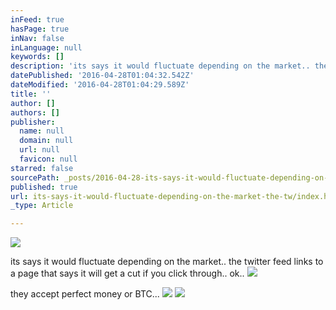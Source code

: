 ```yaml
---
inFeed: true
hasPage: true
inNav: false
inLanguage: null
keywords: []
description: 'its says it would fluctuate depending on the market.. the twitter feed links to a page that says it will get a cut if you click through.. ok.. '
datePublished: '2016-04-28T01:04:32.542Z'
dateModified: '2016-04-28T01:04:29.589Z'
title: ''
author: []
authors: []
publisher:
  name: null
  domain: null
  url: null
  favicon: null
starred: false
sourcePath: _posts/2016-04-28-its-says-it-would-fluctuate-depending-on-the-market-the-tw.md
published: true
url: its-says-it-would-fluctuate-depending-on-the-market-the-tw/index.html
_type: Article

---
```

![](https://the-grid-user-content.s3-us-west-2.amazonaws.com/fee88872-dce3-47db-b2cb-204d76b73f61.png)

its says it would fluctuate depending on the market.. the twitter feed links to a page that says it will get a cut if you click through.. ok.. ![](https://the-grid-user-content.s3-us-west-2.amazonaws.com/549beeb6-fa32-41a5-93b6-244241aae68a.png)

  
they accept perfect money or BTC...
![](https://the-grid-user-content.s3-us-west-2.amazonaws.com/f96f73ee-e9e7-47d0-bbfd-6e1d6602fbf3.png)
![](https://the-grid-user-content.s3-us-west-2.amazonaws.com/9d714792-06da-45ac-8f7f-72ee48493e30.png)